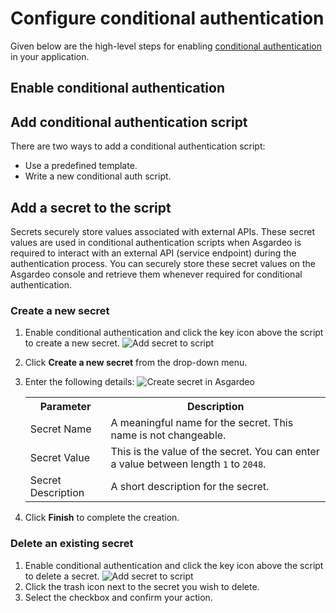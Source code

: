 # Configure conditional authentication

Given below are the high-level steps for enabling [conditional authentication](./README.md) in your application.

## Enable conditional authentication

<CommonGuide guide='guides/fragments/manage-app/conditional-auth/configure-conditional-auth.md'/>

## Add conditional authentication script

There are two ways to add a conditional authentication script:

-  Use a <a :href="$withBase('/guides/authentication/conditional-auth/#script-templates')">predefined template</a>.
-  Write a <a :href="$withBase('/guides/authentication/conditional-auth/write-your-first-script/')">new conditional auth script</a>.

## Add a secret to the script
Secrets securely store values associated with external APIs. These secret values are used in conditional authentication scripts when Asgardeo is required to interact with an external API (service endpoint) during the authentication process. You can securely store these secret values on the Asgardeo console and retrieve them whenever required for conditional authentication. 

### Create a new secret

1. Enable conditional authentication and click the key icon above the script to create a new secret. <img :src="$withBase('/assets/img/guides/secret/add-secret-to-script.png')" alt="Add secret to script">

2. Click **Create a new secret** from the drop-down menu.

3. Enter the following details:
    <img :src="$withBase('/assets/img/guides/secret/create-a-secret.png')" alt="Create secret in Asgardeo">

    <table>
        <tr>
            <th>Parameter</th>
            <th>Description</th>
        </tr>
        <tr>
            <td>Secret Name</td>
            <td>A meaningful name for the secret. This name is not changeable.</td>
        </tr>
        <tr>
            <td>Secret Value</td>
            <td>This is the value of the secret.  You can enter a value between length 
            <code>1</code> to <code>2048</code>.</td>
        </tr>
        <tr>
            <td>Secret Description</td>
            <td>A short description for the secret.</td>
        </tr>
    </table>

4. Click **Finish** to complete the creation.

### Delete an existing secret
1. Enable conditional authentication and click the key icon above the script to delete a secret. <img :src="$withBase('/assets/img/guides/secret/add-secret-to-script.png')" alt="Add secret to script"> 
2. Click the trash icon next to the secret you wish to delete.
2. Select the checkbox and confirm your action.